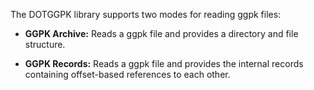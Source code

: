 The DOTGGPK library supports two modes for reading ggpk files:

* **GGPK Archive:**
  Reads a ggpk file and provides a directory and file structure.

* **GGPK Records:**
  Reads a ggpk file and provides the internal records containing offset-based references to each other.